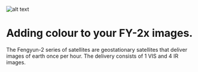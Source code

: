 ![alt text](https://github.com/eswnl/FY-2x_CLUT/images/FY_images.png)
# Adding colour to your FY-2x images.
The Fengyun-2 series of satellites are geostationary satellites that deliver images of earth once per hour. The delivery consists of 1 VIS and 4 IR images. 

